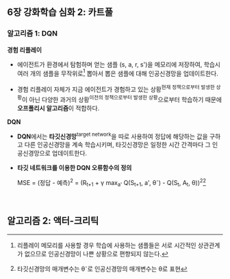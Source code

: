 ## 6장 강화학습 심화 2: 카트풀
### 알고리즘 1: DQN
**경험 리플레이**

- 에이전트가 환경에서 탐험하며 얻는 샘플 (s, a, r, s')을 메모리에 저장하여, 학습시 여러 개의 샘플을 무작위로[^1] 뽑아서 뽑은 샘플에 대해 인공신경망을 업데이트한다.

- 경험 리플레이 자체가 지금 에이전트가 경험하고 있는 상황<sup>현재 정책으로부터 발생한 상황</sup>이 아닌 다양한 과거의 상황<sup>이전의 정책으로부터 발생한 상황</sup>으로부터 학습하기 때문에 **오프폴리시 알고리즘**이 적합하다.

**DQN**

- **DQN**에서는 **타깃신경망**<sup>target network</sup>을 따로 사용하여 정답에 해당하는 값을 구하고 다른 인공신경망을 계속 학습시키며, 타깃신경망은 일정한 시간 간격마다 그 인공신경망으로 업데이트한다.

- **타깃 네트워크를 이용한 DQN 오류함수의 정의**

  MSE = (정답 - 예측)<sup>2</sup> = (R<sub>t+1</sub> + γ max<sub>a'</sub> Q(S<sub>t+1</sub>, a', θ<sup>-</sup>) - Q(S<sub>t</sub>, A<sub>t</sub>, θ))<sup>2</sup>[^2]

<br>

## 알고리즘 2: 액터-크리틱

[^1]: 리플레이 메모리를 사용할 경우 학습에 사용하는 샘플들은 서로 시간적인 상관관계가 없으므로 인공신경망이 나쁜 상황으로 편향되지 않는다.
[^2]: 타깃신경망의 매개변수는 θ<sup>-</sup>로 인공신경망의 매개변수는 θ로 표현




